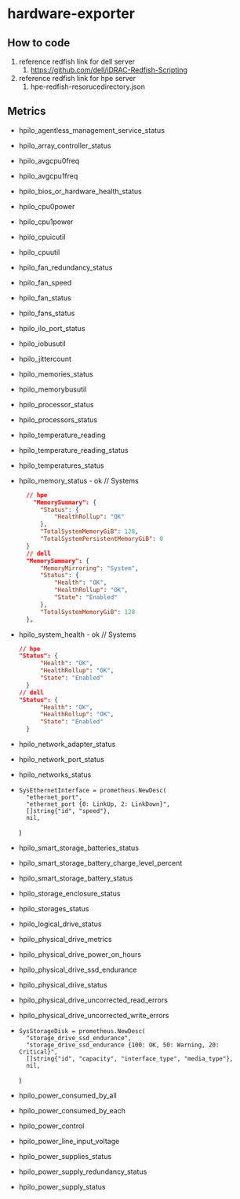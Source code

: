 # hardware-exporter
## How to code
1. reference redfish link for dell server
    1. https://github.com/dell/iDRAC-Redfish-Scripting
1. reference redfish link for hpe server
    1. hpe-redfish-resorucedirectory.json
## Metrics
- hpilo_agentless_management_service_status
- hpilo_array_controller_status
- hpilo_avgcpu0freq
- hpilo_avgcpu1freq
- hpilo_bios_or_hardware_health_status
- hpilo_cpu0power
- hpilo_cpu1power
- hpilo_cpuicutil
- hpilo_cpuutil
- hpilo_fan_redundancy_status
- hpilo_fan_speed
- hpilo_fan_status
- hpilo_fans_status
- hpilo_ilo_port_status
- hpilo_iobusutil
- hpilo_jittercount
- hpilo_memories_status
- hpilo_memorybusutil
- hpilo_processor_status
- hpilo_processors_status
- hpilo_temperature_reading
- hpilo_temperature_reading_status
- hpilo_temperatures_status

- hpilo_memory_status - ok // Systems
  ```json
    // hpe
      "MemorySummary": {
        "Status": {
            "HealthRollup": "OK"
        },
        "TotalSystemMemoryGiB": 128,
        "TotalSystemPersistentMemoryGiB": 0
    }
    // dell
    "MemorySummary": {
        "MemoryMirroring": "System",
        "Status": {
            "Health": "OK",
            "HealthRollup": "OK",
            "State": "Enabled"
        },
        "TotalSystemMemoryGiB": 128
    },
  ```
- hpilo_system_health - ok // Systems
  ```json
  // hpe
  "Status": {
        "Health": "OK",
        "HealthRollup": "OK",
        "State": "Enabled"
    }
  // dell
  "Status": {
        "Health": "OK",
        "HealthRollup": "OK",
        "State": "Enabled"
    }
  ```
- hpilo_network_adapter_status
- hpilo_network_port_status
- hpilo_networks_status
-     SysEthernetInterface = prometheus.NewDesc(
        "ethernet_port",
        "ethernet_port {0: LinkUp, 2: LinkDown}",
        []string{"id", "speed"},
        nil,
    )

- hpilo_smart_storage_batteries_status
- hpilo_smart_storage_battery_charge_level_percent
- hpilo_smart_storage_battery_status
- hpilo_storage_enclosure_status
- hpilo_storages_status
- hpilo_logical_drive_status
- hpilo_physical_drive_metrics
- hpilo_physical_drive_power_on_hours
- hpilo_physical_drive_ssd_endurance
- hpilo_physical_drive_status
- hpilo_physical_drive_uncorrected_read_errors
- hpilo_physical_drive_uncorrected_write_errors
-     SysStorageDisk = prometheus.NewDesc(
        "storage_drive_ssd_endurance",
        "storage_drive_ssd_endurance {100: OK, 50: Warning, 20: Critical}",
        []string{"id", "capacity", "interface_type", "media_type"},
        nil,
    )

- hpilo_power_consumed_by_all
- hpilo_power_consumed_by_each
- hpilo_power_control
- hpilo_power_line_input_voltage
- hpilo_power_supplies_status
- hpilo_power_supply_redundancy_status
- hpilo_power_supply_status
